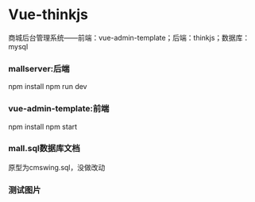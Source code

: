 # Vue-thinkjs
商城后台管理系统——前端：vue-admin-template；后端：thinkjs；数据库：mysql
 
### mallserver:后端   
npm install
npm run dev

### vue-admin-template:前端  
npm install
npm start

### mall.sql数据库文档
原型为cmswing.sql，没做改动

### 测试图片

